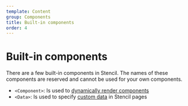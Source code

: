 ```yaml
---
template: Content
group: Components
title: Built-in components
order: 4
---
```


# Built-in components

There are a few built-in components in Stencil. The names of these components are reserved and cannot be used for your own components.

-   `<‎Component>`: Is used to [dynamically render components](/docs/v0/dynamic-components)
-   `<‎Data>`: Is used to specify [custom data](/docs/v0/data#custom-data) in Stencil pages
